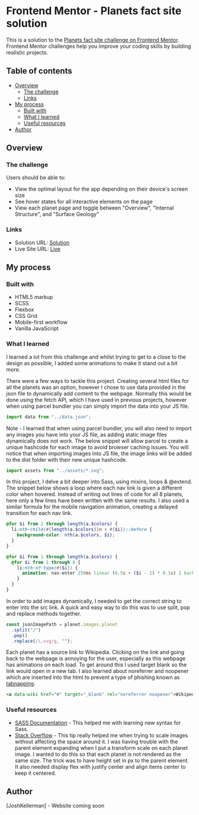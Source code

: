 # Frontend Mentor - Planets fact site solution

This is a solution to the [Planets fact site challenge on Frontend Mentor](https://www.frontendmentor.io/challenges/planets-fact-site-gazqN8w_f). Frontend Mentor challenges help you improve your coding skills by building realistic projects.

## Table of contents

- [Overview](#overview)
  - [The challenge](#the-challenge)
  - [Links](#links)
- [My process](#my-process)
  - [Built with](#built-with)
  - [What I learned](#what-i-learned)
  - [Useful resources](#useful-resources)
- [Author](#author)

## Overview

### The challenge

Users should be able to:

- View the optimal layout for the app depending on their device's screen size
- See hover states for all interactive elements on the page
- View each planet page and toggle between "Overview", "Internal Structure", and "Surface Geology"

### Links

- Solution URL: [Solution](https://github.com/jkellerman/planets-fact-site)
- Live Site URL: [Live](https://jkellerman.github.io/planets-fact-site/)

## My process

### Built with

- HTML5 markup
- SCSS
- Flexbox
- CSS Grid
- Mobile-first workflow
- Vanilla JavaScript

### What I learned

I learned a lot from this challenge and whilst trying to get to a close to the design as possible, I added some animations to make it stand out a bit more.

There were a few ways to tackle this project. Creating several html files for all the planets was an option, however I chose to use data provided in the json file to dynamically add content to the webpage. Normally this would be done using the fetch API, which I have used in previous projects, however when using parcel bundler you can simply import the data into your JS file.

```js
import data from "../data.json";
```

Note - I learned that when using parcel bundler, you will also need to import any images you have into your JS file, as adding static image files dynamically does not work. The below snippet will allow parcel to create a unique hashcode for each image to avoid browser caching issues. You will notice that when importing images into JS file, the image links will be added to the dist folder with their new unique hashcode.

```js
import assets from "../assets/*.svg";
```

In this project, I delve a bit deeper into Sass, using mixins, loops & @extend. The snippet below shows a loop where each nav link is given a different color when hovered. Instead of writing out lines of code for all 8 planets, here only a few lines have been written with the same results. I also used a similar formula for the mobile navigation animation, creating a delayed transition for each nav link.

```scss
@for $i from 1 through length(a.$colors) {
  li:nth-child(#{length(a.$colors)}n + #{$i})::before {
    background-color: nth(a.$colors, $i);
  }
}
```

```scss
@for $i from 1 through length(a.$colors) {
  @for $i from 1 through 8 {
    li:nth-of-type(#{$i}) {
      animation: nav-enter 250ms linear (0.5s + ($i - 1) * 0.1s) 1 backwards;
    }
  }
}
```

In order to add images dynamically, I needed to get the correct string to enter into the src link. A quick and easy way to do this was to use split, pop and replace methods together.

```js
const jsonImagePath = planet.images.planet
  .split("/")
  .pop()
  .replace(/\.svg/g, "");
```

Each planet has a source link to Wikipedia. Clicking on the link and going back to the webpage is annoying for the user, especially as this webpage has animations on each load. To get around this I used target blank so the link would open in a new tab. I also learned about noreferrer and noopener which are inserted into the html to prevent a type of phishing known as [tabnapping](https://www.freecodecamp.org/news/how-to-use-html-to-open-link-in-new-tab/).

```html
<a data-wiki href="#" target="_blank" rel="noreferrer noopener">Wikipedia</a>
```

### Useful resources

- [SASS Documentation](https://sass-lang.com/documentation) - This helped me with learning new syntax for Sass.
- [Stack Overflow](https://stackoverflow.com/questions/41282244/prevent-parent-expanding-when-transformscale-used-on-child) - This tip really helped me when trying to scale images without affecting the space around it. I was having trouble with the parent element expanding when I put a transform scale on each planet image. I wanted to do this so that each planet is not rendered as the same size. The trick was to have height set in px to the parent element. It also needed display flex with justify center and align items center to keep it centered.

## Author

[JoshKellerman] - Website coming soon
